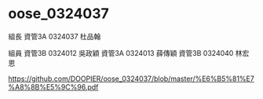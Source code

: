 # oose_0324037


組長
資管3A 0324037 杜品翰

組員
資管3B 0324012 吳政穎
資管3A 0324013 薛傳穎
資管3B 0324040 林宏恩

https://github.com/DOOPIER/oose_0324037/blob/master/%E6%B5%81%E7%A8%8B%E5%9C%96.pdf

